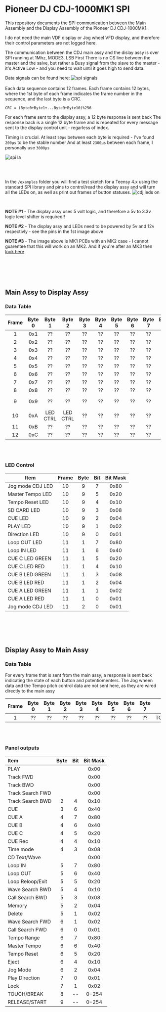 
# Pioneer DJ CDJ-1000MK1 SPI

This repository documents the SPI communication between the Main Assembly and the Display Assembly of the Pioneer DJ CDJ-1000MK1.

I do not need the main VDF display or Jog wheel VFD display, and therefore their control parameters are not logged here.

The communication between the CDJ main assy and the dislay assy is over SPI running at 1Mhz, MODE3, LSB First
There is no CS line between the master and the salve, but rather a Busy signal from the slave to the master - it's Active Low - and you need to wait until it goes high to send data.

Data signals can be found here:
![spi signals](/resources/cdj_1000_component_map-spi_pins.png)
</br>
</br>
Each data sequence contains 12 frames.
Each frame contains 12 bytes, where the 1st byte of each frame indicates the frame number in the sequence, and the last byte is a CRC. 

``CRC = (Byte0+Byte1+...Byte9+Byte10)%256``


For each frame sent to the display assy, a 12 byte response is sent back
The response back is a single 12 byte frame and is repeated for every message sent to the display control unit - regarless of index.

Timing is crucial. At least ``50μs`` between each byte is required - I've found ``200μs`` to be the stable number
And at least ``2300μs`` between each frame, I personally use ``3000μs``

![spi la](/resources/cdj1000_mk1_logic_analyzer.png)

</br>
</br>

In the ``/examples`` folder you will find a test sketch for a Teensy 4.x using the standard SPI library and pins to control/read the display assy and will turn all the LEDs on, as well as print out frames of button statuses.
![cdj leds on](/resources/CDJ1000_mk1_leds_on.jpeg)

</br>

**NOTE #1** -  The display assy uses 5 volt logic, and therefore a 5v to 3.3v logic level shifter is required!!

**NOTE #2** - The display assy and LEDs need to be powered by 5v and 12v respectivly - see the pins in the 1st image above

**NOTE #3** - The image above is MK1 PCBs with an MK2 case - I cannot guarentee that this will work on an MK2. And if you're after an MK3 then [look here](https://github.com/djgreeb/CDJ-1000mk3_new_life_project/blob/master/Reverse%20Engineering%20Pioneer%20CDJ-1000%20serial%20protocol.pdf)

</br>
</br>
</br>
</br>

## Main Assy to Display Assy

### Data Table
| Frame | Byte 0 | Byte 1 | Byte 2 | Byte 3 | Byte 4 | Byte 5 | Byte 6 | Byte 7 | Byte 8 | Byte 9 | Byte 10 | Byte 11 |
| :---: | :---: | :---: | :---: | :---: | :---: | :---: | :---: | :---: | :---: | :---: | :---: | :---: |
| 1 |  0x1 | ?? | ?? | ?? | ?? | ?? | ?? | ?? | ?? | ?? | ?? | CRC |
| 2 |  0x2| ?? | ?? | ?? | ?? | ?? | ?? | ?? | ?? | ?? | ?? | CRC |
| 3 |  0x3| ?? | ?? | ?? | ?? | ?? | ?? | ?? | ?? | ?? | ?? | CRC |
| 4 |  0x4| ?? | ?? | ?? | ?? | ?? | ?? | ?? | ?? | ?? | ?? | CRC |
| 5 |  0x5| ?? | ?? | ?? | ?? | ?? | ?? | ?? | ?? | ?? | ?? | CRC |
| 6 |  0x6| ?? | ?? | ?? | ?? | ?? | ?? | ?? | ?? | ?? | ?? | CRC |
| 7 |  0x7| ?? | ?? | ?? | ?? | ?? | ?? | ?? | ?? | ?? | ?? | CRC |
| 8 |  0x8| ?? | ?? | ?? | ?? | ?? | ?? | ?? | ?? | ?? | ?? | CRC |
| 9 |  0x9| ?? | ?? | ?? | ?? | ?? | ?? | ?? | ?? | ?? | LED CTRL |CRC |
| 10 |  0xA| LED CTRL | LED CTRL | ?? | ?? | ?? | ?? | ?? | ?? | ?? | ?? | CRC |
| 11 |  0xB| ?? | ?? | ?? | ?? | ?? | ?? | ?? | ?? | ?? | ?? | CRC |
| 12 |  0xC| ?? | ?? | ?? | ?? | ?? | ?? | ?? | ?? | ?? | ?? | CRC |

</br>
</br>

### LED Control
| Item | Frame |  Byte| Bit | Bit Mask |
|---|:---:|:---:|:---:|:---:|
| Jog mode CDJ LED | 10 | 9 | 7 | 0x80 |
| Master Tempo LED | 10 | 9 | 5 | 0x20 | 
| Tempo Reset LED  | 10 | 9 | 4  | 0x10 | 
| SD CARD LED  | 10 | 9  | 3 | 0x08 |
| CUE  LED| 10 | 9  | 2 | 0x04 | 
| PLAY LED| 10 | 9 | 1 | 0x02 | 
| Direction  LED| 10| 9 | 0 | 0x01 | 
| Loop OUT LED | 11 | 1 | 7 | 0x80 | 
| Loop IN  LED| 11 | 1 | 6 | 0x40 | 
| CUE C LED GREEN | 11 | 1 | 5 | 0x20 |
| CUE C LED RED | 11 | 1 | 4 | 0x10 | 
| CUE B LED GREEN | 11 | 1 | 3 | 0x08 |
| CUE B LED RED | 11 | 1 | 2 | 0x04 | 
| CUE A LED GREEN | 11 | 1 | 1 | 0x02 |
| CUE A LED RED | 11 | 1 | 0 | 0x01 | 
| Jog mode CDJ LED | 11 | 2 | 0 | 0x01 | 

</br>
</br>
</br>
</br>


## Display Assy to Main Assy

### Data Table
For every frame that is sent from the main assy, a response is sent back indicating the state of each button and potentiomenters.
The Jog wheen data and the Tempo pitch control data are not sent here, as they are wired directly to the main assy

| Frame | Byte 0 | Byte 1 | Byte 2 | Byte 3 | Byte 4 | Byte 5 | Byte 6 | Byte 7 | Byte 8 | Byte 9 | Byte 10 | Byte 11 |
| :---: | :---: | :---: | :---: | :---: | :---: | :---: | :---: | :---: | :---: | :---: | :---: | :---: |
| 1 | ??| ?? | ?? | ?? | ?? | ?? | ?? | ?? | TOUCH/BREAK | RELEAE/START | ?? | CRC |

</br>
</br>

### Panel outputs
| Item |  Byte| Bit | Bit Mask |
|:---|:---:|:---:|:---:|
| PLAY  |  |  | 0x00 | 
| Track  FWD  |  |  | 0x00 | 
| Track  BWD  |  |  | 0x00 | 
| Track Search FWD  |  |  | 0x00 | 
| Track Search BWD  | 2 | 4 | 0x10 | 
| CUE  | 3 | 6 | 0x40 | 
| CUE A  | 4 | 7 | 0x80 | 
| CUE B  | 4 | 6 | 0x40 | 
| CUE C  | 4 | 5 | 0x20 | 
| CUE Rec  | 4 | 4 | 0x10 | 
| Time mode  | 4 | 3 | 0x08 | 
| CD Text/Wave |  |  | 0x00 | 
| Loop IN  | 5 | 7 | 0x80 | 
| Loop OUT  | 5 | 6 | 0x40 |
| Loop Reloop/Exit | 5 | 5 | 0x20 | 
| Wave Search BWD | 5 | 4 | 0x10 | 
| Call Search BWD | 5 | 3 | 0x08 |
| Memory | 5 | 2 | 0x04 | 
| Delete | 5 | 1 | 0x02 | 
| Wave Search FWD | 6 | 1 | 0x02 | 
| Call Search FWD | 6 | 0 | 0x01 | 
| Tempo Range  | 6 | 7 | 0x80 | 
| Master Tempo | 6 | 6 | 0x40 | 
| Tempo Reset | 6 | 5 | 0x20 | 
| Eject  | 6 | 4 | 0x10 | 
| Jog Mode  | 6 | 2 | 0x04 |  
| Play Direction  | 7 | 0 | 0x01 |
| Lock | 7 | 1 | 0x02 |  
| TOUCH/BREAK  | 8 | -- | 0-254 | 
| RELEASE/START  | 9 | -- | 0-254 | 




